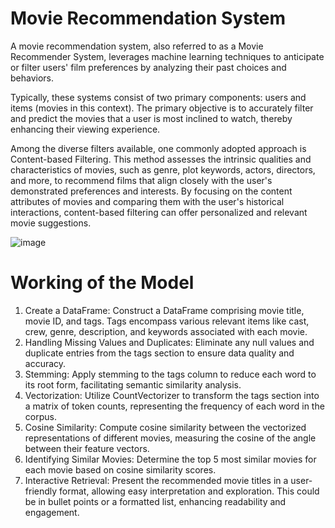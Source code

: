 # Movie Recommendation System
A movie recommendation system, also referred to as a Movie Recommender System, leverages machine learning techniques to anticipate or filter users' film preferences by analyzing their past choices and behaviors.

Typically, these systems consist of two primary components: users and items (movies in this context). The primary objective is to accurately filter and predict the movies that a user is most inclined to watch, thereby enhancing their viewing experience.

Among the diverse filters available, one commonly adopted approach is Content-based Filtering. This method assesses the intrinsic qualities and characteristics of movies, such as genre, plot keywords, actors, directors, and more, to recommend films that align closely with the user's demonstrated preferences and interests. By focusing on the content attributes of movies and comparing them with the user's historical interactions, content-based filtering can offer personalized and relevant movie suggestions.

![image](https://github.com/abhhiixxhek/Movie_Recommendation_System/assets/93929650/17d2b645-7d1c-4b04-9073-ddf0e1c31767)


# Working of the Model

1. Create a DataFrame: Construct a DataFrame comprising movie title, movie ID, and tags. Tags encompass various relevant items like cast, crew, genre, description, and keywords associated with each movie.
2. Handling Missing Values and Duplicates: Eliminate any null values and duplicate entries from the tags section to ensure data quality and accuracy.
3. Stemming: Apply stemming to the tags column to reduce each word to its root form, facilitating semantic similarity analysis.
4. Vectorization: Utilize CountVectorizer to transform the tags section into a matrix of token counts, representing the frequency of each word in the corpus.
5. Cosine Similarity: Compute cosine similarity between the vectorized representations of different movies, measuring the cosine of the angle between their feature vectors.
6. Identifying Similar Movies: Determine the top 5 most similar movies for each movie based on cosine similarity scores.
7. Interactive Retrieval: Present the recommended movie titles in a user-friendly format, allowing easy interpretation and exploration. This could be in bullet points or a formatted list, enhancing readability and engagement.

